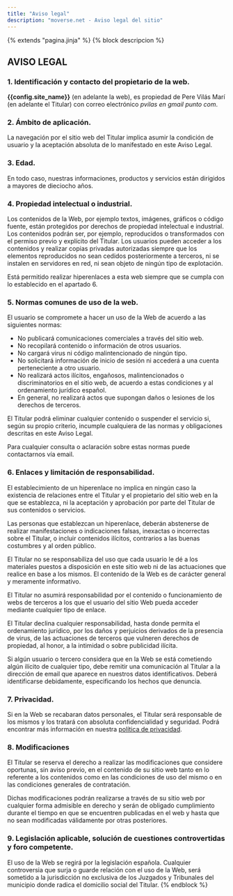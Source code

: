 ```yaml
---
title: "Aviso legal"
description: "moverse.net - Aviso legal del sitio"
---
```

{% extends "pagina.jinja" %}
{% block descripcion %}
## AVISO LEGAL

### 1. Identificación y contacto del propietario de la web.

**{{config.site_name}}** (en adelante la web), es propiedad de Pere Vilás Marí (en adelante el Titular) con correo electrónico *pvilas en gmail punto com*.

### 2. Ámbito de aplicación.
La navegación por el sitio web del Titular implica asumir la condición de usuario y la aceptación
absoluta de lo manifestado en este Aviso Legal.

### 3. Edad.

En todo caso, nuestras informaciones, productos y servicios están dirigidos a mayores de dieciocho años.

### 4. Propiedad intelectual o industrial.

Los contenidos de la Web, por ejemplo textos, imágenes, gráficos o código fuente, están protegidos por derechos de propiedad intelectual e industrial.
Los contenidos podrán ser, por ejemplo, reproducidos o transformados con el permiso previo y explícito del Titular. Los usuarios pueden acceder a los contenidos y realizar copias privadas autorizadas siempre que los elementos reproducidos no sean cedidos posteriormente a terceros, ni se instalen en servidores en red, ni sean objeto de ningún tipo de explotación.

Está permitido realizar hiperenlaces a esta web siempre que se cumpla con lo establecido en el apartado 6.

### 5. Normas comunes de uso de la web.

El usuario se compromete a hacer un uso de la Web de acuerdo a las siguientes normas:

* No publicará comunicaciones comerciales a través del sitio web.
* No recopilará contenido o información de otros usuarios.
* No cargará virus ni código malintencionado de ningún tipo.
* No solicitará información de inicio de sesión ni accederá a una cuenta perteneciente a otro usuario.
* No realizará actos ilícitos, engañosos, malintencionados o discriminatorios en el sitio web, de acuerdo a estas condiciones y al ordenamiento jurídico español.
* En general, no realizará actos que supongan daños o lesiones de los derechos de terceros.

El Titular podrá eliminar cualquier contenido o suspender el servicio si, según su propio criterio, incumple cualquiera de las normas y obligaciones descritas en este Aviso Legal.

Para cualquier consulta o aclaración sobre estas normas puede contactarnos vía email.

### 6. Enlaces y limitación de responsabilidad.

El establecimiento de un hiperenlace no implica en ningún caso la existencia de relaciones entre el Titular y el propietario del sitio web en la que se establezca, ni la aceptación y aprobación por parte del Titular de sus contenidos o servicios. 

Las personas que establezcan un hiperenlace, deberán abstenerse de realizar manifestaciones o indicaciones falsas, inexactas o
incorrectas sobre el Titular, o incluir contenidos ilícitos, contrarios a las buenas costumbres y al orden público.

El Titular no se responsabiliza del uso que cada usuario le dé a los materiales puestos a disposición en este sitio web ni de las actuaciones que realice en base a los mismos. El contenido de la Web es de carácter general y meramente informativo.

El Titular no asumirá responsabilidad por el contenido o funcionamiento de webs de terceros a los que el usuario del sitio Web pueda acceder mediante cualquier tipo de enlace.

El Titular declina cualquier responsabilidad, hasta donde permita el ordenamiento jurídico, por los daños y perjuicios derivados de la presencia de virus, de las actuaciones de terceros que vulneren derechos de propiedad, al honor, a la intimidad o sobre publicidad ilícita.

Si algún usuario o tercero considera que en la Web se está cometiendo algún ilícito de cualquier tipo, debe remitir una comunicación al Titular a la dirección de email que aparece en nuestros datos identificativos. Deberá identificarse debidamente, especificando los hechos que denuncia.

### 7. Privacidad.

Si en la Web se recabaran datos personales, el Titular será responsable de los mismos y los tratará con absoluta confidencialidad y seguridad. Podrá encontrar más información en nuestra [política de privacidad](/varios/privacidad).

### 8. Modificaciones

El Titular se reserva el derecho a realizar las modificaciones que considere oportunas, sin aviso previo, en el contenido de su sitio web tanto en lo referente a los contenidos como en las condiciones de uso del mismo o en las condiciones generales de contratación.

Dichas modificaciones podrán realizarse a través de su sitio web por cualquier forma admisible en derecho y serán de obligado cumplimiento durante el tiempo en que se encuentren publicadas en el web y hasta que no sean modificadas válidamente por otras posteriores.

### 9. Legislación aplicable, solución de cuestiones controvertidas y foro competente.

El uso de la Web se regirá por la legislación española. Cualquier controversia que surja o guarde relación con el uso de la Web, será sometido a la jurisdicción no exclusiva de los Juzgados y Tribunales del municipio donde radica el domicilio social del Titular.
{% endblock %}